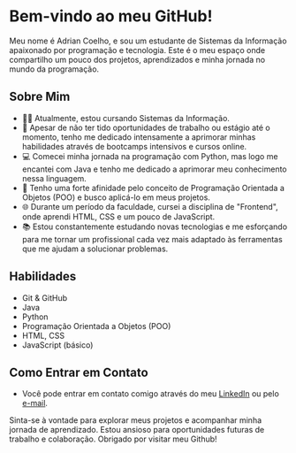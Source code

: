 # Bem-vindo ao meu GitHub!

Meu nome é Adrian Coelho, e sou um estudante de Sistemas da Informação apaixonado por programação e tecnologia. Este é o meu espaço onde compartilho um pouco dos projetos, aprendizados e minha jornada no mundo da programação.

## Sobre Mim

- 👨‍🎓 Atualmente, estou cursando Sistemas da Informação.
- 🚀 Apesar de não ter tido oportunidades de trabalho ou estágio até o momento, tenho me dedicado intensamente a aprimorar minhas habilidades através de bootcamps intensivos e cursos online.
- 💻 Comecei minha jornada na programação com Python, mas logo me encantei com Java e tenho me dedicado a aprimorar meu conhecimento nessa linguagem.
- 🎯 Tenho uma forte afinidade pelo conceito de Programação Orientada a Objetos (POO) e busco aplicá-lo em meus projetos.
- 🌐 Durante um período da faculdade, cursei a disciplina de "Frontend", onde aprendi HTML, CSS e um pouco de JavaScript.
- 📚 Estou constantemente estudando novas tecnologias e me esforçando para me tornar um profissional cada vez mais adaptado às ferramentas que me ajudam a solucionar problemas.

## Habilidades
- Git & GitHub
- Java
- Python
- Programação Orientada a Objetos (POO)
- HTML, CSS
- JavaScript (básico)

## Como Entrar em Contato

- Você pode entrar em contato comigo através do meu [LinkedIn](https://www.linkedin.com/in/adrian-coelho-bezerra/) ou pelo [e-mail](adriancoelho2020@gmail.com).

Sinta-se à vontade para explorar meus projetos e acompanhar minha jornada de aprendizado. Estou ansioso para oportunidades futuras de trabalho e colaboração. Obrigado por visitar meu Github!

